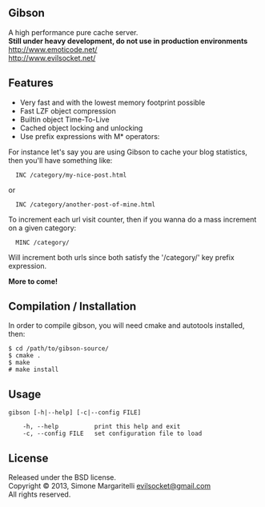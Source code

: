 Gibson
---

A high performance pure cache server.  
**Still under heavy development, do not use in production environments**  
<http://www.emoticode.net/>  
<http://www.evilsocket.net/>

Features
---
* Very fast and with the lowest memory footprint possible
* Fast LZF object compression
* Builtin object Time-To-Live
* Cached object locking and unlocking
* Use prefix expressions with M* operators:  

For instance let's say you are using Gibson to cache your blog statistics, then you'll have something like:  

      INC /category/my-nice-post.html
or  

      INC /category/another-post-of-mine.html
  
To increment each url visit counter, then if you wanna do a mass increment on a given category:

      MINC /category/
      
Will increment both urls since both satisfy the '/category/' key prefix expression.


**More to come!**

Compilation / Installation
---
In order to compile gibson, you will need cmake and autotools installed, then:

    $ cd /path/to/gibson-source/
    $ cmake .
    $ make
    # make install


Usage
---

    gibson [-h|--help] [-c|--config FILE]
																																																												 
        -h, --help          print this help and exit
        -c, --config FILE   set configuration file to load

License
---

Released under the BSD license.  
Copyright &copy; 2013, Simone Margaritelli <evilsocket@gmail.com>  
All rights reserved.
